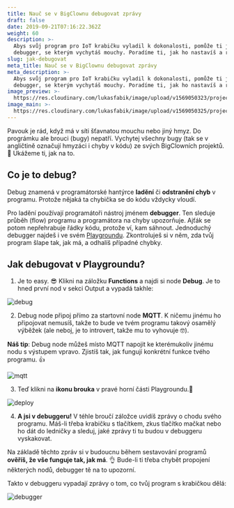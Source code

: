 ```yaml
---
title: Nauč se v BigClownu debugovat zprávy
draft: false
date: 2019-09-21T07:16:22.362Z
weight: 60
description: >-
  Abys svůj program pro IoT krabičku vyladil k dokonalosti, pomůže ti jednoduchý
  debugger, se kterým vychytáš mouchy. Poradíme ti, jak ho nastavíš a rozjedeš.
slug: jak-debugovat
meta_title: Nauč se v BigClownu debugovat zprávy
meta_description: >-
  Abys svůj program pro IoT krabičku vyladil k dokonalosti, pomůže ti jednoduchý
  debugger, se kterým vychytáš mouchy. Poradíme ti, jak ho nastavíš a rozjedeš.
image_preview: >-
  https://res.cloudinary.com/lukasfabik/image/upload/v1569050323/projects/learn-to-debug-messages-in-bigclown/image1.png
image_main: >-
  https://res.cloudinary.com/lukasfabik/image/upload/v1569050325/projects/learn-to-debug-messages-in-bigclown/image3.png
---
```

Pavouk je rád, když má v síti šťavnatou mouchu nebo jiný hmyz. Do prográmku ale brouci (bugy) nepatří. Vychytej všechny bugy (tak se v angličtině označují hmyzáci i chyby v kódu) ze svých BigClowních projektů. 🐞 Ukážeme ti, jak na to.

## Co je to debug?

Debug znamená v programátorské hantýrce **ladění** či **odstranění chyb** v programu. Protože nějaká ta chybička se do kódu vždycky vloudí.

Pro ladění používají programátoři nástroj jménem **debugger**. Ten sleduje průběh (flow) programu a programátora na chyby upozorňuje. Ajťák se potom nepřehrabuje řádky kódu, protože ví, kam sáhnout. Jednoduchý debugger najdeš i ve svém [Playgroundu](/cs/academy/co-je-to-bigclown-playground/). Zkontroluješ si v něm, zda tvůj program šlape tak, jak má, a odhalíš případné chybky.

## Jak debugovat v Playgroundu?

1. Je to easy. 😎 Klikni na záložku **Functions** a najdi si node **Debug**. Je to hned první nod v sekci Output a vypadá takhle:

![debug](https://res.cloudinary.com/lukasfabik/image/upload/v1569052771/academy/learn-to-debug-mesagges-in-bigclown/image4.png)

2. Debug node připoj přímo za startovní node **MQTT**. K ničemu jinému ho připojovat nemusíš, takže to bude ve tvém programu takový osamělý výběžek (ale neboj, je to introvert, takže mu to vyhovuje 🤓).

**Náš tip**: Debug node můžeš místo MQTT napojit ke kterémukoliv jinému nodu s výstupem vpravo. Zjistíš tak, jak fungují konkrétní funkce tvého programu. 👍

![mqtt](https://res.cloudinary.com/lukasfabik/image/upload/v1569052768/academy/learn-to-debug-mesagges-in-bigclown/image2.png)

3. Teď klikni na **ikonu brouka** v pravé horní části Playgroundu.🐞

![deploy](https://res.cloudinary.com/lukasfabik/image/upload/v1569052768/academy/learn-to-debug-mesagges-in-bigclown/image1.png)

4. **A jsi v debuggeru!** V téhle broučí záložce uvidíš zprávy o chodu svého programu. Máš-li třeba krabičku s tlačítkem, zkus tlačítko mačkat nebo ho dát do ledničky a sleduj, jaké zprávy ti tu budou v debuggeru vyskakovat.

Na základě těchto zpráv si v budoucnu během sestavování programů **ověříš, že vše funguje tak, jak má**. 👌 Bude-li ti třeba chybět propojení některých nodů, debugger tě na to upozorní.

Takto v debuggeru vypadají zprávy o tom, co tvůj program s krabičkou dělá:

![debugger](https://res.cloudinary.com/lukasfabik/image/upload/v1569052770/academy/learn-to-debug-mesagges-in-bigclown/image3.png)
